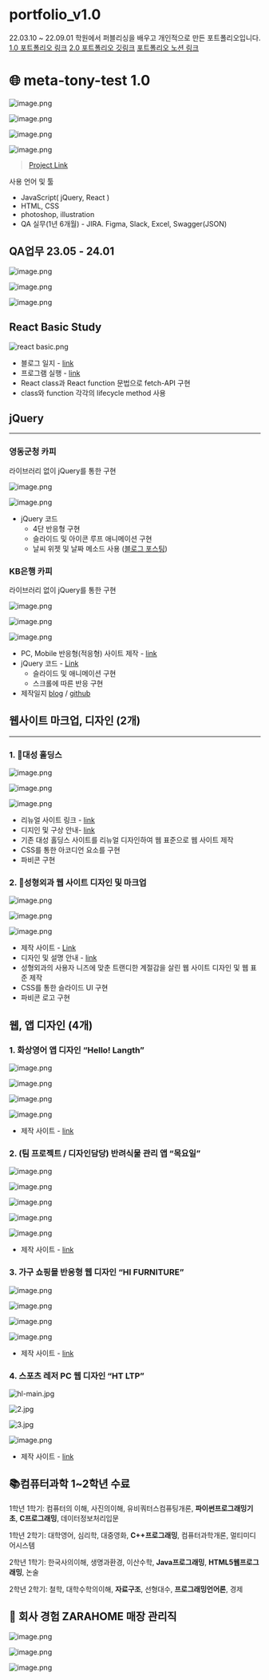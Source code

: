 # portfolio_v1.0
22.03.10 ~ 22.09.01 학원에서 퍼블리싱을 배우고 개인적으로 만든 포트폴리오입니다.
[1.0 포트폴리오 링크](https://meta-tony-test1.github.io/portfolio_v1.0/)
[2.0 포트폴리오 깃링크](https://github.com/tony96kimsh/gloveproject)
[포트폴리오 노션 링크](https://stump-smartphone-024.notion.site/QA-JavaScript-NodeJS-C-C-C-python-19af398452c380b3b02bf292ddf0498e?pvs=4)

# 🌐 meta-tony-test 1.0

![image.png](QA%20%E1%84%80%E1%85%B3%E1%86%AB%E1%84%86%E1%85%AE%20%E1%84%80%E1%85%A7%E1%86%BC%E1%84%92%E1%85%A5%E1%86%B7%E1%84%8B%E1%85%B3%E1%86%AF%20%E1%84%80%E1%85%A1%E1%84%8C%E1%85%B5%E1%86%AB%20%E1%84%82%E1%85%A5%E1%86%B2%E1%84%8B%E1%85%B3%E1%86%AB%20%E1%84%89%E1%85%B3%E1%84%91%E1%85%A6%E1%86%A8%E1%84%90%E1%85%B3%E1%84%85%E1%85%A5%E1%86%B7%E1%84%8B%E1%85%B4%20%E1%84%91%E1%85%AE%E1%86%AF%E1%84%89%E1%85%B3%2019af398452c380b3b02bf292ddf0498e/image%2028.png)

![image.png](QA%20%E1%84%80%E1%85%B3%E1%86%AB%E1%84%86%E1%85%AE%20%E1%84%80%E1%85%A7%E1%86%BC%E1%84%92%E1%85%A5%E1%86%B7%E1%84%8B%E1%85%B3%E1%86%AF%20%E1%84%80%E1%85%A1%E1%84%8C%E1%85%B5%E1%86%AB%20%E1%84%82%E1%85%A5%E1%86%B2%E1%84%8B%E1%85%B3%E1%86%AB%20%E1%84%89%E1%85%B3%E1%84%91%E1%85%A6%E1%86%A8%E1%84%90%E1%85%B3%E1%84%85%E1%85%A5%E1%86%B7%E1%84%8B%E1%85%B4%20%E1%84%91%E1%85%AE%E1%86%AF%E1%84%89%E1%85%B3%2019af398452c380b3b02bf292ddf0498e/image%2029.png)

![image.png](QA%20%E1%84%80%E1%85%B3%E1%86%AB%E1%84%86%E1%85%AE%20%E1%84%80%E1%85%A7%E1%86%BC%E1%84%92%E1%85%A5%E1%86%B7%E1%84%8B%E1%85%B3%E1%86%AF%20%E1%84%80%E1%85%A1%E1%84%8C%E1%85%B5%E1%86%AB%20%E1%84%82%E1%85%A5%E1%86%B2%E1%84%8B%E1%85%B3%E1%86%AB%20%E1%84%89%E1%85%B3%E1%84%91%E1%85%A6%E1%86%A8%E1%84%90%E1%85%B3%E1%84%85%E1%85%A5%E1%86%B7%E1%84%8B%E1%85%B4%20%E1%84%91%E1%85%AE%E1%86%AF%E1%84%89%E1%85%B3%2019af398452c380b3b02bf292ddf0498e/image%2030.png)

![image.png](QA%20%E1%84%80%E1%85%B3%E1%86%AB%E1%84%86%E1%85%AE%20%E1%84%80%E1%85%A7%E1%86%BC%E1%84%92%E1%85%A5%E1%86%B7%E1%84%8B%E1%85%B3%E1%86%AF%20%E1%84%80%E1%85%A1%E1%84%8C%E1%85%B5%E1%86%AB%20%E1%84%82%E1%85%A5%E1%86%B2%E1%84%8B%E1%85%B3%E1%86%AB%20%E1%84%89%E1%85%B3%E1%84%91%E1%85%A6%E1%86%A8%E1%84%90%E1%85%B3%E1%84%85%E1%85%A5%E1%86%B7%E1%84%8B%E1%85%B4%20%E1%84%91%E1%85%AE%E1%86%AF%E1%84%89%E1%85%B3%2019af398452c380b3b02bf292ddf0498e/image%2031.png)

> [Project Link](https://meta-tony-test1.github.io/portfolio_v1.0/portfolio.html)
> 

사용 언어 및 툴

- JavaScript( jQuery, React )
- HTML, CSS
- photoshop, illustration
- QA 실무(1년 6개월) - JIRA. Figma, Slack, Excel, Swagger(JSON)

## QA업무 23.05 - 24.01

![image.png](QA%20%E1%84%80%E1%85%B3%E1%86%AB%E1%84%86%E1%85%AE%20%E1%84%80%E1%85%A7%E1%86%BC%E1%84%92%E1%85%A5%E1%86%B7%E1%84%8B%E1%85%B3%E1%86%AF%20%E1%84%80%E1%85%A1%E1%84%8C%E1%85%B5%E1%86%AB%20%E1%84%82%E1%85%A5%E1%86%B2%E1%84%8B%E1%85%B3%E1%86%AB%20%E1%84%89%E1%85%B3%E1%84%91%E1%85%A6%E1%86%A8%E1%84%90%E1%85%B3%E1%84%85%E1%85%A5%E1%86%B7%E1%84%8B%E1%85%B4%20%E1%84%91%E1%85%AE%E1%86%AF%E1%84%89%E1%85%B3%2019af398452c380b3b02bf292ddf0498e/image%2032.png)

![image.png](QA%20%E1%84%80%E1%85%B3%E1%86%AB%E1%84%86%E1%85%AE%20%E1%84%80%E1%85%A7%E1%86%BC%E1%84%92%E1%85%A5%E1%86%B7%E1%84%8B%E1%85%B3%E1%86%AF%20%E1%84%80%E1%85%A1%E1%84%8C%E1%85%B5%E1%86%AB%20%E1%84%82%E1%85%A5%E1%86%B2%E1%84%8B%E1%85%B3%E1%86%AB%20%E1%84%89%E1%85%B3%E1%84%91%E1%85%A6%E1%86%A8%E1%84%90%E1%85%B3%E1%84%85%E1%85%A5%E1%86%B7%E1%84%8B%E1%85%B4%20%E1%84%91%E1%85%AE%E1%86%AF%E1%84%89%E1%85%B3%2019af398452c380b3b02bf292ddf0498e/image%2033.png)

![image.png](QA%20%E1%84%80%E1%85%B3%E1%86%AB%E1%84%86%E1%85%AE%20%E1%84%80%E1%85%A7%E1%86%BC%E1%84%92%E1%85%A5%E1%86%B7%E1%84%8B%E1%85%B3%E1%86%AF%20%E1%84%80%E1%85%A1%E1%84%8C%E1%85%B5%E1%86%AB%20%E1%84%82%E1%85%A5%E1%86%B2%E1%84%8B%E1%85%B3%E1%86%AB%20%E1%84%89%E1%85%B3%E1%84%91%E1%85%A6%E1%86%A8%E1%84%90%E1%85%B3%E1%84%85%E1%85%A5%E1%86%B7%E1%84%8B%E1%85%B4%20%E1%84%91%E1%85%AE%E1%86%AF%E1%84%89%E1%85%B3%2019af398452c380b3b02bf292ddf0498e/image%2034.png)

## React Basic Study

![react basic.png](QA%20%E1%84%80%E1%85%B3%E1%86%AB%E1%84%86%E1%85%AE%20%E1%84%80%E1%85%A7%E1%86%BC%E1%84%92%E1%85%A5%E1%86%B7%E1%84%8B%E1%85%B3%E1%86%AF%20%E1%84%80%E1%85%A1%E1%84%8C%E1%85%B5%E1%86%AB%20%E1%84%82%E1%85%A5%E1%86%B2%E1%84%8B%E1%85%B3%E1%86%AB%20%E1%84%89%E1%85%B3%E1%84%91%E1%85%A6%E1%86%A8%E1%84%90%E1%85%B3%E1%84%85%E1%85%A5%E1%86%B7%E1%84%8B%E1%85%B4%20%E1%84%91%E1%85%AE%E1%86%AF%E1%84%89%E1%85%B3%2019af398452c380b3b02bf292ddf0498e/react_basic.png)

- 블로그 일지 - [link](https://meta-tony.tistory.com/61)
- 프로그램 실행 - [link](https://meta-tony-test1.github.io/portfolio_v1.0/list/js2.html)
- React class과 React function 문법으로 fetch-API 구현
- class와 function 각각의 lifecycle method 사용

## jQuery

---

### 영동군청  카피
라이브러리 없이 jQuery를 통한 구현

![image.png](QA%20%E1%84%80%E1%85%B3%E1%86%AB%E1%84%86%E1%85%AE%20%E1%84%80%E1%85%A7%E1%86%BC%E1%84%92%E1%85%A5%E1%86%B7%E1%84%8B%E1%85%B3%E1%86%AF%20%E1%84%80%E1%85%A1%E1%84%8C%E1%85%B5%E1%86%AB%20%E1%84%82%E1%85%A5%E1%86%B2%E1%84%8B%E1%85%B3%E1%86%AB%20%E1%84%89%E1%85%B3%E1%84%91%E1%85%A6%E1%86%A8%E1%84%90%E1%85%B3%E1%84%85%E1%85%A5%E1%86%B7%E1%84%8B%E1%85%B4%20%E1%84%91%E1%85%AE%E1%86%AF%E1%84%89%E1%85%B3%2019af398452c380b3b02bf292ddf0498e/image%2035.png)

![image.png](QA%20%E1%84%80%E1%85%B3%E1%86%AB%E1%84%86%E1%85%AE%20%E1%84%80%E1%85%A7%E1%86%BC%E1%84%92%E1%85%A5%E1%86%B7%E1%84%8B%E1%85%B3%E1%86%AF%20%E1%84%80%E1%85%A1%E1%84%8C%E1%85%B5%E1%86%AB%20%E1%84%82%E1%85%A5%E1%86%B2%E1%84%8B%E1%85%B3%E1%86%AB%20%E1%84%89%E1%85%B3%E1%84%91%E1%85%A6%E1%86%A8%E1%84%90%E1%85%B3%E1%84%85%E1%85%A5%E1%86%B7%E1%84%8B%E1%85%B4%20%E1%84%91%E1%85%AE%E1%86%AF%E1%84%89%E1%85%B3%2019af398452c380b3b02bf292ddf0498e/image%2036.png)

- jQuery 코드
    - 4단 반응형 구현
    - 슬라이드 및 아이콘 루프 애니메이션 구현
    - 날씨 위젯 및 날짜 메소드 사용 ([블로그 포스팅](https://velog.io/@tonyisback/jQuery-%EB%82%A0%EC%A7%9C-%EB%A9%94%EC%86%8C%EB%93%9C-%EC%A3%BC%EA%B0%84-%EB%8B%AC%EB%A0%A5-%EB%A7%8C%EB%93%A4%EA%B8%B0-date-method))

### KB은행 카피
라이브러리 없이 jQuery를 통한 구현

![image.png](QA%20%E1%84%80%E1%85%B3%E1%86%AB%E1%84%86%E1%85%AE%20%E1%84%80%E1%85%A7%E1%86%BC%E1%84%92%E1%85%A5%E1%86%B7%E1%84%8B%E1%85%B3%E1%86%AF%20%E1%84%80%E1%85%A1%E1%84%8C%E1%85%B5%E1%86%AB%20%E1%84%82%E1%85%A5%E1%86%B2%E1%84%8B%E1%85%B3%E1%86%AB%20%E1%84%89%E1%85%B3%E1%84%91%E1%85%A6%E1%86%A8%E1%84%90%E1%85%B3%E1%84%85%E1%85%A5%E1%86%B7%E1%84%8B%E1%85%B4%20%E1%84%91%E1%85%AE%E1%86%AF%E1%84%89%E1%85%B3%2019af398452c380b3b02bf292ddf0498e/image%2037.png)

![image.png](QA%20%E1%84%80%E1%85%B3%E1%86%AB%E1%84%86%E1%85%AE%20%E1%84%80%E1%85%A7%E1%86%BC%E1%84%92%E1%85%A5%E1%86%B7%E1%84%8B%E1%85%B3%E1%86%AF%20%E1%84%80%E1%85%A1%E1%84%8C%E1%85%B5%E1%86%AB%20%E1%84%82%E1%85%A5%E1%86%B2%E1%84%8B%E1%85%B3%E1%86%AB%20%E1%84%89%E1%85%B3%E1%84%91%E1%85%A6%E1%86%A8%E1%84%90%E1%85%B3%E1%84%85%E1%85%A5%E1%86%B7%E1%84%8B%E1%85%B4%20%E1%84%91%E1%85%AE%E1%86%AF%E1%84%89%E1%85%B3%2019af398452c380b3b02bf292ddf0498e/image%2038.png)

![image.png](QA%20%E1%84%80%E1%85%B3%E1%86%AB%E1%84%86%E1%85%AE%20%E1%84%80%E1%85%A7%E1%86%BC%E1%84%92%E1%85%A5%E1%86%B7%E1%84%8B%E1%85%B3%E1%86%AF%20%E1%84%80%E1%85%A1%E1%84%8C%E1%85%B5%E1%86%AB%20%E1%84%82%E1%85%A5%E1%86%B2%E1%84%8B%E1%85%B3%E1%86%AB%20%E1%84%89%E1%85%B3%E1%84%91%E1%85%A6%E1%86%A8%E1%84%90%E1%85%B3%E1%84%85%E1%85%A5%E1%86%B7%E1%84%8B%E1%85%B4%20%E1%84%91%E1%85%AE%E1%86%AF%E1%84%89%E1%85%B3%2019af398452c380b3b02bf292ddf0498e/image%2039.png)

- PC, Mobile 반응형(적응형) 사이트 제작 - [link](https://meta-tony-test1.github.io/portfolio_v1.0/list/mark-1.html)
- jQuery 코드 - [Link](https://meta-tony-test1.github.io/copy_KB_bank/js/script.js)
    - 슬라이드 및 애니메이션 구현
    - 스크롤에 따른 반응 구현
- 제작일지 [blog](https://velog.io/@tonyisback/001day-%EC%9B%B9%EC%B9%B4%ED%94%BC-KB%EC%B9%B4%EB%93%9C) / [github](https://github.com/meta-tony-test1/copy_KB_bank.git)

## 웹사이트 마크업, 디자인 (2개)

---

### 1. 🎨대성 홀딩스

![image.png](QA%20%E1%84%80%E1%85%B3%E1%86%AB%E1%84%86%E1%85%AE%20%E1%84%80%E1%85%A7%E1%86%BC%E1%84%92%E1%85%A5%E1%86%B7%E1%84%8B%E1%85%B3%E1%86%AF%20%E1%84%80%E1%85%A1%E1%84%8C%E1%85%B5%E1%86%AB%20%E1%84%82%E1%85%A5%E1%86%B2%E1%84%8B%E1%85%B3%E1%86%AB%20%E1%84%89%E1%85%B3%E1%84%91%E1%85%A6%E1%86%A8%E1%84%90%E1%85%B3%E1%84%85%E1%85%A5%E1%86%B7%E1%84%8B%E1%85%B4%20%E1%84%91%E1%85%AE%E1%86%AF%E1%84%89%E1%85%B3%2019af398452c380b3b02bf292ddf0498e/image%2040.png)

![image.png](QA%20%E1%84%80%E1%85%B3%E1%86%AB%E1%84%86%E1%85%AE%20%E1%84%80%E1%85%A7%E1%86%BC%E1%84%92%E1%85%A5%E1%86%B7%E1%84%8B%E1%85%B3%E1%86%AF%20%E1%84%80%E1%85%A1%E1%84%8C%E1%85%B5%E1%86%AB%20%E1%84%82%E1%85%A5%E1%86%B2%E1%84%8B%E1%85%B3%E1%86%AB%20%E1%84%89%E1%85%B3%E1%84%91%E1%85%A6%E1%86%A8%E1%84%90%E1%85%B3%E1%84%85%E1%85%A5%E1%86%B7%E1%84%8B%E1%85%B4%20%E1%84%91%E1%85%AE%E1%86%AF%E1%84%89%E1%85%B3%2019af398452c380b3b02bf292ddf0498e/image%2041.png)

![image.png](QA%20%E1%84%80%E1%85%B3%E1%86%AB%E1%84%86%E1%85%AE%20%E1%84%80%E1%85%A7%E1%86%BC%E1%84%92%E1%85%A5%E1%86%B7%E1%84%8B%E1%85%B3%E1%86%AF%20%E1%84%80%E1%85%A1%E1%84%8C%E1%85%B5%E1%86%AB%20%E1%84%82%E1%85%A5%E1%86%B2%E1%84%8B%E1%85%B3%E1%86%AB%20%E1%84%89%E1%85%B3%E1%84%91%E1%85%A6%E1%86%A8%E1%84%90%E1%85%B3%E1%84%85%E1%85%A5%E1%86%B7%E1%84%8B%E1%85%B4%20%E1%84%91%E1%85%AE%E1%86%AF%E1%84%89%E1%85%B3%2019af398452c380b3b02bf292ddf0498e/image%2042.png)

- 리뉴얼 사이트 링크 - [link](https://meta-tony-test1.github.io/portfolio_v1.0/list/ds/index.html)
- 디지인 및 구상 안내- [link](https://meta-tony-test1.github.io/portfolio_v1.0/list/mark-4.html)
- 기존 대성 홀딩스 사이트를 리뉴얼 디자인하여 웹 표준으로 웹 사이트 제작
- CSS를 통한 아코디언 요소를 구현
- 파비콘 구현

### 2. 🎨성형외과 웹 사이트 디자인 및 마크업

![image.png](QA%20%E1%84%80%E1%85%B3%E1%86%AB%E1%84%86%E1%85%AE%20%E1%84%80%E1%85%A7%E1%86%BC%E1%84%92%E1%85%A5%E1%86%B7%E1%84%8B%E1%85%B3%E1%86%AF%20%E1%84%80%E1%85%A1%E1%84%8C%E1%85%B5%E1%86%AB%20%E1%84%82%E1%85%A5%E1%86%B2%E1%84%8B%E1%85%B3%E1%86%AB%20%E1%84%89%E1%85%B3%E1%84%91%E1%85%A6%E1%86%A8%E1%84%90%E1%85%B3%E1%84%85%E1%85%A5%E1%86%B7%E1%84%8B%E1%85%B4%20%E1%84%91%E1%85%AE%E1%86%AF%E1%84%89%E1%85%B3%2019af398452c380b3b02bf292ddf0498e/image%2043.png)

![image.png](QA%20%E1%84%80%E1%85%B3%E1%86%AB%E1%84%86%E1%85%AE%20%E1%84%80%E1%85%A7%E1%86%BC%E1%84%92%E1%85%A5%E1%86%B7%E1%84%8B%E1%85%B3%E1%86%AF%20%E1%84%80%E1%85%A1%E1%84%8C%E1%85%B5%E1%86%AB%20%E1%84%82%E1%85%A5%E1%86%B2%E1%84%8B%E1%85%B3%E1%86%AB%20%E1%84%89%E1%85%B3%E1%84%91%E1%85%A6%E1%86%A8%E1%84%90%E1%85%B3%E1%84%85%E1%85%A5%E1%86%B7%E1%84%8B%E1%85%B4%20%E1%84%91%E1%85%AE%E1%86%AF%E1%84%89%E1%85%B3%2019af398452c380b3b02bf292ddf0498e/image%2044.png)

![image.png](QA%20%E1%84%80%E1%85%B3%E1%86%AB%E1%84%86%E1%85%AE%20%E1%84%80%E1%85%A7%E1%86%BC%E1%84%92%E1%85%A5%E1%86%B7%E1%84%8B%E1%85%B3%E1%86%AF%20%E1%84%80%E1%85%A1%E1%84%8C%E1%85%B5%E1%86%AB%20%E1%84%82%E1%85%A5%E1%86%B2%E1%84%8B%E1%85%B3%E1%86%AB%20%E1%84%89%E1%85%B3%E1%84%91%E1%85%A6%E1%86%A8%E1%84%90%E1%85%B3%E1%84%85%E1%85%A5%E1%86%B7%E1%84%8B%E1%85%B4%20%E1%84%91%E1%85%AE%E1%86%AF%E1%84%89%E1%85%B3%2019af398452c380b3b02bf292ddf0498e/image%2045.png)

- 제작 사이트 - [Link](https://meta-tony-test1.github.io/portfolio_v1.0/list/hj/index.html)
- 디자인 및 설명 안내 - [link](https://meta-tony-test1.github.io/portfolio_v1.0/list/mark-5.html)
- 성형외과의 사용자 니즈에 맞춘 트랜디한 계절감을 살린 웹 사이트 디자인 및 웹 표준 제작
- CSS를 통한 슬라이드 UI 구현
- 파비콘 로고 구현

## 웹, 앱 디자인 (4개)

### 1. 화상영어 앱 디자인 “Hello! Langth”

![image.png](QA%20%E1%84%80%E1%85%B3%E1%86%AB%E1%84%86%E1%85%AE%20%E1%84%80%E1%85%A7%E1%86%BC%E1%84%92%E1%85%A5%E1%86%B7%E1%84%8B%E1%85%B3%E1%86%AF%20%E1%84%80%E1%85%A1%E1%84%8C%E1%85%B5%E1%86%AB%20%E1%84%82%E1%85%A5%E1%86%B2%E1%84%8B%E1%85%B3%E1%86%AB%20%E1%84%89%E1%85%B3%E1%84%91%E1%85%A6%E1%86%A8%E1%84%90%E1%85%B3%E1%84%85%E1%85%A5%E1%86%B7%E1%84%8B%E1%85%B4%20%E1%84%91%E1%85%AE%E1%86%AF%E1%84%89%E1%85%B3%2019af398452c380b3b02bf292ddf0498e/image%2046.png)

![image.png](QA%20%E1%84%80%E1%85%B3%E1%86%AB%E1%84%86%E1%85%AE%20%E1%84%80%E1%85%A7%E1%86%BC%E1%84%92%E1%85%A5%E1%86%B7%E1%84%8B%E1%85%B3%E1%86%AF%20%E1%84%80%E1%85%A1%E1%84%8C%E1%85%B5%E1%86%AB%20%E1%84%82%E1%85%A5%E1%86%B2%E1%84%8B%E1%85%B3%E1%86%AB%20%E1%84%89%E1%85%B3%E1%84%91%E1%85%A6%E1%86%A8%E1%84%90%E1%85%B3%E1%84%85%E1%85%A5%E1%86%B7%E1%84%8B%E1%85%B4%20%E1%84%91%E1%85%AE%E1%86%AF%E1%84%89%E1%85%B3%2019af398452c380b3b02bf292ddf0498e/image%2047.png)

![image.png](QA%20%E1%84%80%E1%85%B3%E1%86%AB%E1%84%86%E1%85%AE%20%E1%84%80%E1%85%A7%E1%86%BC%E1%84%92%E1%85%A5%E1%86%B7%E1%84%8B%E1%85%B3%E1%86%AF%20%E1%84%80%E1%85%A1%E1%84%8C%E1%85%B5%E1%86%AB%20%E1%84%82%E1%85%A5%E1%86%B2%E1%84%8B%E1%85%B3%E1%86%AB%20%E1%84%89%E1%85%B3%E1%84%91%E1%85%A6%E1%86%A8%E1%84%90%E1%85%B3%E1%84%85%E1%85%A5%E1%86%B7%E1%84%8B%E1%85%B4%20%E1%84%91%E1%85%AE%E1%86%AF%E1%84%89%E1%85%B3%2019af398452c380b3b02bf292ddf0498e/image%2048.png)

![image.png](QA%20%E1%84%80%E1%85%B3%E1%86%AB%E1%84%86%E1%85%AE%20%E1%84%80%E1%85%A7%E1%86%BC%E1%84%92%E1%85%A5%E1%86%B7%E1%84%8B%E1%85%B3%E1%86%AF%20%E1%84%80%E1%85%A1%E1%84%8C%E1%85%B5%E1%86%AB%20%E1%84%82%E1%85%A5%E1%86%B2%E1%84%8B%E1%85%B3%E1%86%AB%20%E1%84%89%E1%85%B3%E1%84%91%E1%85%A6%E1%86%A8%E1%84%90%E1%85%B3%E1%84%85%E1%85%A5%E1%86%B7%E1%84%8B%E1%85%B4%20%E1%84%91%E1%85%AE%E1%86%AF%E1%84%89%E1%85%B3%2019af398452c380b3b02bf292ddf0498e/image%2049.png)

- 제작 사이트 - [link](https://meta-tony-test1.github.io/portfolio_v1.0/list/wd-1.html)

### 2. (팀 프로젝트 / 디자인담당) 반려식물 관리 앱 “목요일”

![image.png](QA%20%E1%84%80%E1%85%B3%E1%86%AB%E1%84%86%E1%85%AE%20%E1%84%80%E1%85%A7%E1%86%BC%E1%84%92%E1%85%A5%E1%86%B7%E1%84%8B%E1%85%B3%E1%86%AF%20%E1%84%80%E1%85%A1%E1%84%8C%E1%85%B5%E1%86%AB%20%E1%84%82%E1%85%A5%E1%86%B2%E1%84%8B%E1%85%B3%E1%86%AB%20%E1%84%89%E1%85%B3%E1%84%91%E1%85%A6%E1%86%A8%E1%84%90%E1%85%B3%E1%84%85%E1%85%A5%E1%86%B7%E1%84%8B%E1%85%B4%20%E1%84%91%E1%85%AE%E1%86%AF%E1%84%89%E1%85%B3%2019af398452c380b3b02bf292ddf0498e/image%2050.png)

![image.png](QA%20%E1%84%80%E1%85%B3%E1%86%AB%E1%84%86%E1%85%AE%20%E1%84%80%E1%85%A7%E1%86%BC%E1%84%92%E1%85%A5%E1%86%B7%E1%84%8B%E1%85%B3%E1%86%AF%20%E1%84%80%E1%85%A1%E1%84%8C%E1%85%B5%E1%86%AB%20%E1%84%82%E1%85%A5%E1%86%B2%E1%84%8B%E1%85%B3%E1%86%AB%20%E1%84%89%E1%85%B3%E1%84%91%E1%85%A6%E1%86%A8%E1%84%90%E1%85%B3%E1%84%85%E1%85%A5%E1%86%B7%E1%84%8B%E1%85%B4%20%E1%84%91%E1%85%AE%E1%86%AF%E1%84%89%E1%85%B3%2019af398452c380b3b02bf292ddf0498e/image%2051.png)

![image.png](QA%20%E1%84%80%E1%85%B3%E1%86%AB%E1%84%86%E1%85%AE%20%E1%84%80%E1%85%A7%E1%86%BC%E1%84%92%E1%85%A5%E1%86%B7%E1%84%8B%E1%85%B3%E1%86%AF%20%E1%84%80%E1%85%A1%E1%84%8C%E1%85%B5%E1%86%AB%20%E1%84%82%E1%85%A5%E1%86%B2%E1%84%8B%E1%85%B3%E1%86%AB%20%E1%84%89%E1%85%B3%E1%84%91%E1%85%A6%E1%86%A8%E1%84%90%E1%85%B3%E1%84%85%E1%85%A5%E1%86%B7%E1%84%8B%E1%85%B4%20%E1%84%91%E1%85%AE%E1%86%AF%E1%84%89%E1%85%B3%2019af398452c380b3b02bf292ddf0498e/image%2052.png)

![image.png](QA%20%E1%84%80%E1%85%B3%E1%86%AB%E1%84%86%E1%85%AE%20%E1%84%80%E1%85%A7%E1%86%BC%E1%84%92%E1%85%A5%E1%86%B7%E1%84%8B%E1%85%B3%E1%86%AF%20%E1%84%80%E1%85%A1%E1%84%8C%E1%85%B5%E1%86%AB%20%E1%84%82%E1%85%A5%E1%86%B2%E1%84%8B%E1%85%B3%E1%86%AB%20%E1%84%89%E1%85%B3%E1%84%91%E1%85%A6%E1%86%A8%E1%84%90%E1%85%B3%E1%84%85%E1%85%A5%E1%86%B7%E1%84%8B%E1%85%B4%20%E1%84%91%E1%85%AE%E1%86%AF%E1%84%89%E1%85%B3%2019af398452c380b3b02bf292ddf0498e/image%2053.png)

![image.png](QA%20%E1%84%80%E1%85%B3%E1%86%AB%E1%84%86%E1%85%AE%20%E1%84%80%E1%85%A7%E1%86%BC%E1%84%92%E1%85%A5%E1%86%B7%E1%84%8B%E1%85%B3%E1%86%AF%20%E1%84%80%E1%85%A1%E1%84%8C%E1%85%B5%E1%86%AB%20%E1%84%82%E1%85%A5%E1%86%B2%E1%84%8B%E1%85%B3%E1%86%AB%20%E1%84%89%E1%85%B3%E1%84%91%E1%85%A6%E1%86%A8%E1%84%90%E1%85%B3%E1%84%85%E1%85%A5%E1%86%B7%E1%84%8B%E1%85%B4%20%E1%84%91%E1%85%AE%E1%86%AF%E1%84%89%E1%85%B3%2019af398452c380b3b02bf292ddf0498e/image%2054.png)

- 제작 사이트 - [link](https://meta-tony-test1.github.io/portfolio_v1.0/list/wd-2.html)

### 3. 가구 쇼핑몰 반응형 웹 디자인 “HI FURNITURE”

![image.png](QA%20%E1%84%80%E1%85%B3%E1%86%AB%E1%84%86%E1%85%AE%20%E1%84%80%E1%85%A7%E1%86%BC%E1%84%92%E1%85%A5%E1%86%B7%E1%84%8B%E1%85%B3%E1%86%AF%20%E1%84%80%E1%85%A1%E1%84%8C%E1%85%B5%E1%86%AB%20%E1%84%82%E1%85%A5%E1%86%B2%E1%84%8B%E1%85%B3%E1%86%AB%20%E1%84%89%E1%85%B3%E1%84%91%E1%85%A6%E1%86%A8%E1%84%90%E1%85%B3%E1%84%85%E1%85%A5%E1%86%B7%E1%84%8B%E1%85%B4%20%E1%84%91%E1%85%AE%E1%86%AF%E1%84%89%E1%85%B3%2019af398452c380b3b02bf292ddf0498e/image%2055.png)

![image.png](QA%20%E1%84%80%E1%85%B3%E1%86%AB%E1%84%86%E1%85%AE%20%E1%84%80%E1%85%A7%E1%86%BC%E1%84%92%E1%85%A5%E1%86%B7%E1%84%8B%E1%85%B3%E1%86%AF%20%E1%84%80%E1%85%A1%E1%84%8C%E1%85%B5%E1%86%AB%20%E1%84%82%E1%85%A5%E1%86%B2%E1%84%8B%E1%85%B3%E1%86%AB%20%E1%84%89%E1%85%B3%E1%84%91%E1%85%A6%E1%86%A8%E1%84%90%E1%85%B3%E1%84%85%E1%85%A5%E1%86%B7%E1%84%8B%E1%85%B4%20%E1%84%91%E1%85%AE%E1%86%AF%E1%84%89%E1%85%B3%2019af398452c380b3b02bf292ddf0498e/image%2056.png)

![image.png](QA%20%E1%84%80%E1%85%B3%E1%86%AB%E1%84%86%E1%85%AE%20%E1%84%80%E1%85%A7%E1%86%BC%E1%84%92%E1%85%A5%E1%86%B7%E1%84%8B%E1%85%B3%E1%86%AF%20%E1%84%80%E1%85%A1%E1%84%8C%E1%85%B5%E1%86%AB%20%E1%84%82%E1%85%A5%E1%86%B2%E1%84%8B%E1%85%B3%E1%86%AB%20%E1%84%89%E1%85%B3%E1%84%91%E1%85%A6%E1%86%A8%E1%84%90%E1%85%B3%E1%84%85%E1%85%A5%E1%86%B7%E1%84%8B%E1%85%B4%20%E1%84%91%E1%85%AE%E1%86%AF%E1%84%89%E1%85%B3%2019af398452c380b3b02bf292ddf0498e/image%2057.png)

![image.png](QA%20%E1%84%80%E1%85%B3%E1%86%AB%E1%84%86%E1%85%AE%20%E1%84%80%E1%85%A7%E1%86%BC%E1%84%92%E1%85%A5%E1%86%B7%E1%84%8B%E1%85%B3%E1%86%AF%20%E1%84%80%E1%85%A1%E1%84%8C%E1%85%B5%E1%86%AB%20%E1%84%82%E1%85%A5%E1%86%B2%E1%84%8B%E1%85%B3%E1%86%AB%20%E1%84%89%E1%85%B3%E1%84%91%E1%85%A6%E1%86%A8%E1%84%90%E1%85%B3%E1%84%85%E1%85%A5%E1%86%B7%E1%84%8B%E1%85%B4%20%E1%84%91%E1%85%AE%E1%86%AF%E1%84%89%E1%85%B3%2019af398452c380b3b02bf292ddf0498e/image%2058.png)

- 제작 사이트 - [link](https://meta-tony-test1.github.io/portfolio_v1.0/list/wd-3.html)

### 4. 스포츠 레저 PC 웹 디자인 “HT LTP”

![hl-main.jpg](QA%20%E1%84%80%E1%85%B3%E1%86%AB%E1%84%86%E1%85%AE%20%E1%84%80%E1%85%A7%E1%86%BC%E1%84%92%E1%85%A5%E1%86%B7%E1%84%8B%E1%85%B3%E1%86%AF%20%E1%84%80%E1%85%A1%E1%84%8C%E1%85%B5%E1%86%AB%20%E1%84%82%E1%85%A5%E1%86%B2%E1%84%8B%E1%85%B3%E1%86%AB%20%E1%84%89%E1%85%B3%E1%84%91%E1%85%A6%E1%86%A8%E1%84%90%E1%85%B3%E1%84%85%E1%85%A5%E1%86%B7%E1%84%8B%E1%85%B4%20%E1%84%91%E1%85%AE%E1%86%AF%E1%84%89%E1%85%B3%2019af398452c380b3b02bf292ddf0498e/hl-main.jpg)

![2.jpg](QA%20%E1%84%80%E1%85%B3%E1%86%AB%E1%84%86%E1%85%AE%20%E1%84%80%E1%85%A7%E1%86%BC%E1%84%92%E1%85%A5%E1%86%B7%E1%84%8B%E1%85%B3%E1%86%AF%20%E1%84%80%E1%85%A1%E1%84%8C%E1%85%B5%E1%86%AB%20%E1%84%82%E1%85%A5%E1%86%B2%E1%84%8B%E1%85%B3%E1%86%AB%20%E1%84%89%E1%85%B3%E1%84%91%E1%85%A6%E1%86%A8%E1%84%90%E1%85%B3%E1%84%85%E1%85%A5%E1%86%B7%E1%84%8B%E1%85%B4%20%E1%84%91%E1%85%AE%E1%86%AF%E1%84%89%E1%85%B3%2019af398452c380b3b02bf292ddf0498e/2.jpg)

![3.jpg](QA%20%E1%84%80%E1%85%B3%E1%86%AB%E1%84%86%E1%85%AE%20%E1%84%80%E1%85%A7%E1%86%BC%E1%84%92%E1%85%A5%E1%86%B7%E1%84%8B%E1%85%B3%E1%86%AF%20%E1%84%80%E1%85%A1%E1%84%8C%E1%85%B5%E1%86%AB%20%E1%84%82%E1%85%A5%E1%86%B2%E1%84%8B%E1%85%B3%E1%86%AB%20%E1%84%89%E1%85%B3%E1%84%91%E1%85%A6%E1%86%A8%E1%84%90%E1%85%B3%E1%84%85%E1%85%A5%E1%86%B7%E1%84%8B%E1%85%B4%20%E1%84%91%E1%85%AE%E1%86%AF%E1%84%89%E1%85%B3%2019af398452c380b3b02bf292ddf0498e/3.jpg)

![image.png](QA%20%E1%84%80%E1%85%B3%E1%86%AB%E1%84%86%E1%85%AE%20%E1%84%80%E1%85%A7%E1%86%BC%E1%84%92%E1%85%A5%E1%86%B7%E1%84%8B%E1%85%B3%E1%86%AF%20%E1%84%80%E1%85%A1%E1%84%8C%E1%85%B5%E1%86%AB%20%E1%84%82%E1%85%A5%E1%86%B2%E1%84%8B%E1%85%B3%E1%86%AB%20%E1%84%89%E1%85%B3%E1%84%91%E1%85%A6%E1%86%A8%E1%84%90%E1%85%B3%E1%84%85%E1%85%A5%E1%86%B7%E1%84%8B%E1%85%B4%20%E1%84%91%E1%85%AE%E1%86%AF%E1%84%89%E1%85%B3%2019af398452c380b3b02bf292ddf0498e/image%2059.png)

- 제작 사이트 - [link](https://meta-tony-test1.github.io/portfolio_v1.0/list/wd-4.html)

## 📚컴퓨터과학 1~2학년 수료

1학년 1학기: 컴퓨터의 이해, 사진의이해, 유비쿼터스컴퓨팅개론, **파이썬프로그래밍기초**, **C프로그래밍**, 데이터정보처리입문

1학년 2학기: 대학영어, 심리학, 대중영화, **C++프로그래밍**, 컴퓨터과학개론, 멀티미디어시스템

2학년 1학기: 한국사의이해, 생명과환경, 이산수학, **Java프로그래밍**, **HTML5웹프로그래밍**, 논술

2학년 2학기: 철학, 대학수학의이해, **자료구조**, 선형대수, **프로그래밍언어론**, 경제

## 🎨 회사 경험 ZARAHOME 매장 관리직

![image.png](QA%20%E1%84%80%E1%85%B3%E1%86%AB%E1%84%86%E1%85%AE%20%E1%84%80%E1%85%A7%E1%86%BC%E1%84%92%E1%85%A5%E1%86%B7%E1%84%8B%E1%85%B3%E1%86%AF%20%E1%84%80%E1%85%A1%E1%84%8C%E1%85%B5%E1%86%AB%20%E1%84%82%E1%85%A5%E1%86%B2%E1%84%8B%E1%85%B3%E1%86%AB%20%E1%84%89%E1%85%B3%E1%84%91%E1%85%A6%E1%86%A8%E1%84%90%E1%85%B3%E1%84%85%E1%85%A5%E1%86%B7%E1%84%8B%E1%85%B4%20%E1%84%91%E1%85%AE%E1%86%AF%E1%84%89%E1%85%B3%2019af398452c380b3b02bf292ddf0498e/image%2060.png)

![image.png](QA%20%E1%84%80%E1%85%B3%E1%86%AB%E1%84%86%E1%85%AE%20%E1%84%80%E1%85%A7%E1%86%BC%E1%84%92%E1%85%A5%E1%86%B7%E1%84%8B%E1%85%B3%E1%86%AF%20%E1%84%80%E1%85%A1%E1%84%8C%E1%85%B5%E1%86%AB%20%E1%84%82%E1%85%A5%E1%86%B2%E1%84%8B%E1%85%B3%E1%86%AB%20%E1%84%89%E1%85%B3%E1%84%91%E1%85%A6%E1%86%A8%E1%84%90%E1%85%B3%E1%84%85%E1%85%A5%E1%86%B7%E1%84%8B%E1%85%B4%20%E1%84%91%E1%85%AE%E1%86%AF%E1%84%89%E1%85%B3%2019af398452c380b3b02bf292ddf0498e/image%2061.png)

![image.png](QA%20%E1%84%80%E1%85%B3%E1%86%AB%E1%84%86%E1%85%AE%20%E1%84%80%E1%85%A7%E1%86%BC%E1%84%92%E1%85%A5%E1%86%B7%E1%84%8B%E1%85%B3%E1%86%AF%20%E1%84%80%E1%85%A1%E1%84%8C%E1%85%B5%E1%86%AB%20%E1%84%82%E1%85%A5%E1%86%B2%E1%84%8B%E1%85%B3%E1%86%AB%20%E1%84%89%E1%85%B3%E1%84%91%E1%85%A6%E1%86%A8%E1%84%90%E1%85%B3%E1%84%85%E1%85%A5%E1%86%B7%E1%84%8B%E1%85%B4%20%E1%84%91%E1%85%AE%E1%86%AF%E1%84%89%E1%85%B3%2019af398452c380b3b02bf292ddf0498e/image%2062.png)
